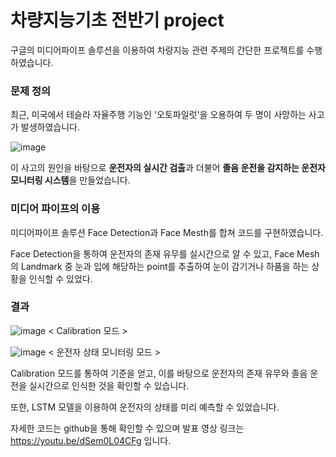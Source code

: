 # 차량지능기초 전반기 project #

구글의 미디어파이프 솔루션을 이용하여 차량지능 관련 주제의 간단한 프로젝트를 수행하였습니다.

### 문제 정의 ###

최근, 미국에서 테슬라 자율주행 기능인 '오토파일럿'을 오용하여 두 명이 사망하는 사고가 발생하였습니다. 

![image](https://user-images.githubusercontent.com/81551992/117570740-97d26400-b106-11eb-951b-41f908176b87.png)

이 사고의 원인을 바탕으로 **운전자의 실시간 검출**과 더불어 **졸음 운전을 감지하는 운전자 모니터링 시스템**을 만들었습니다.

### 미디어 파이프의 이용 ###

미디어파이프 솔루션 Face Detection과 Face Mesth를 합쳐 코드를 구현하였습니다.

Face Detection을 통하여 운전자의 존재 유무를 실시간으로 알 수 있고, Face Mesh의 Landmark 중 눈과 입에 해당하는 point를 추출하여 눈이 감기거나 하품을 하는 상황을 인식할 수 있었다.

### 결과 ###

![image](https://user-images.githubusercontent.com/81551992/117571329-13cdab80-b109-11eb-8220-0c3f8b44de23.png)
< Calibration 모드 >

![image](https://user-images.githubusercontent.com/81551992/117571613-41ffbb00-b10a-11eb-9306-934600102414.png)
< 운전자 상태 모니터링 모드 >

Calibration 모드를 통하여 기준을 얻고, 이를 바탕으로 운전자의 존재 유무와 졸음 운전을 실시간으로 인식한 것을 확인할 수 있습니다.

또한, LSTM 모델을 이용하여 운전자의 상태를 미리 예측할 수 있었습니다.

자세한 코드는 github을 통해 확인할 수 있으며 발표 영상 링크는 https://youtu.be/dSem0L04CFg 입니다.


